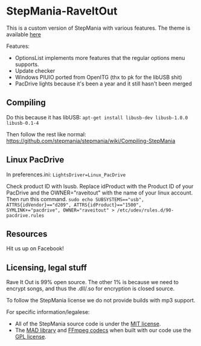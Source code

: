 StepMania-RaveItOut
=========

This is a custom version of StepMania with various features. The theme is available [here](https://github.com/raveitoutofficial/raveitout)

Features:
* OptionsList implements more features that the regular options menu supports.
* Update checker
* Windows PIUIO ported from OpenITG (thx to pk for the libUSB shit)
* PacDrive lights because it's been a year and it still hasn't been merged

## Compiling

Do this because it has libUSB: `apt-get install libusb-dev libusb-1.0.0 libusb-0.1-4`

Then follow the rest like normal: https://github.com/stepmania/stepmania/wiki/Compiling-StepMania

## Linux PacDrive
In preferences.ini: `LightsDriver=Linux_PacDrive`

Check product ID with lsusb. Replace idProduct with the Product ID of your PacDrive and the OWNER="raveitout" with the name of your linux account. Then run this command.
`sudo echo SUBSYSTEMS=="usb", ATTRS{idVendor}=="d209", ATTRS{idProduct}=="1500", SYMLINK+="pacdrive", OWNER="raveitout" > /etc/udev/rules.d/90-pacdrive.rules`

## Resources

Hit us up on Facebook!

## Licensing, legal stuff

Rave It Out is 99% open source. The other 1% is because we need to encrypt songs, and thus the .dll/.so for encryption is closed source.

To follow the StepMania license we do not provide builds with mp3 support.

For specific information/legalese:

* All of the StepMania source code is under the [MIT license](http://opensource.org/licenses/MIT).
* The [MAD library](http://www.underbit.com/products/mad/) and [FFmpeg codecs](https://www.ffmpeg.org/) when built with our code use the [GPL license](http://www.gnu.org).

